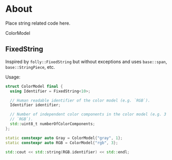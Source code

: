 # About

Place string related code here.

ColorModel

## FixedString

Inspired by `folly::FixedString` but without exceptions and uses `base::span`, `base::StringPiece`, etc.

Usage:

```cpp
struct ColorModel final {
  using Identifier = FixedString<10>;

  // Human readable identifier of the color model (e.g. `RGB`).
  Identifier identifier;

  // Number of independent color components in the color model (e.g. 3 for for
  // `RGB`).
  std::uint8_t numberOfColorComponents;
};

static constexpr auto Gray = ColorModel{"gray", 1};
static constexpr auto RGB = ColorModel{"rgb", 3};

std::cout << std::string(RGB.identifier) << std::endl;
```

